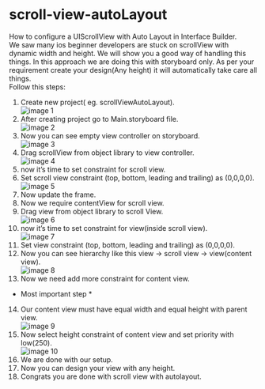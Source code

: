 # scroll-view-autoLayout
How to configure a UIScrollView with Auto Layout in Interface Builder. <br />
We saw many ios beginner developers are stuck on scrollView with dynamic width and height. We will show you a good way of handling this things. In this approach we are doing this with storyboard only. As per your requirement create your design(Any height) it will automatically take care all things. <br />
Follow this steps: <br />
1. Create new project( eg. scrollViewAutoLayout). <br />
    ![image 1](http://res.cloudinary.com/dykhnkdyi/image/upload/v1493112126/Screen_Shot_2017-04-24_at_6.21.58_PM_tk5ny0.png) <br />
2. After creating project go to Main.storyboard file. <br />
    ![image 2](http://res.cloudinary.com/dykhnkdyi/image/upload/v1493112258/Screen_Shot_2017-04-24_at_6.22.17_PM_baqtfz.png) <br />  
3. Now you can see empty view controller on storyboard. <br />
    ![image 3](http://res.cloudinary.com/dykhnkdyi/image/upload/v1493112257/Screen_Shot_2017-04-24_at_6.22.42_PM_a8dkxo.png) <br />
4. Drag scrollView from object library to view controller.<br />
    ![image 4](http://res.cloudinary.com/dykhnkdyi/image/upload/v1493112257/Screen_Shot_2017-04-24_at_6.29.37_PM_tzcn3m.png) <br />
5. now it’s time to set constraint for scroll view. <br />
6. Set scroll view constraint (top, bottom, leading and trailing) as (0,0,0,0). <br />
    ![image 5](http://res.cloudinary.com/dykhnkdyi/image/upload/v1493112257/Screen_Shot_2017-04-24_at_6.30.23_PM_rpaao2.png) <br />
7. Now update the frame. <br />
8. Now we require contentView for scroll view. <br />
9. Drag view from object library to scroll View. <br />
    ![image 6](http://res.cloudinary.com/dykhnkdyi/image/upload/v1493112258/Screen_Shot_2017-04-24_at_6.34.29_PM_jekvg9.png) <br />
10. now it’s time to set constraint for view(inside scroll view). <br />
    ![image 7](http://res.cloudinary.com/dykhnkdyi/image/upload/v1493112258/Screen_Shot_2017-04-24_at_6.34.46_PM_v6sxhm.png) <br />
11. Set view constraint (top, bottom, leading and trailing) as (0,0,0,0). <br />
12. Now you can see hierarchy like this view -> scroll view -> view(content view). <br />
    ![image 8](http://res.cloudinary.com/dykhnkdyi/image/upload/v1493112259/Screen_Shot_2017-04-24_at_6.34.59_PM_qxchj8.png) <br />
13. Now we need add more constraint for content view. <br />
* Most important step * <br />
14. Our content view must have equal width and equal height with parent view. <br />
    ![image 9](http://res.cloudinary.com/dykhnkdyi/image/upload/v1493112259/Screen_Shot_2017-04-24_at_6.36.17_PM_gczljc.png) <br />
15. Now select height constraint of content view and set priority with low(250). <br />
    ![image 10](http://res.cloudinary.com/dykhnkdyi/image/upload/v1493112260/Screen_Shot_2017-04-24_at_6.38.42_PM_cgrnup.png) <br />
16. We are done with our setup. <br />
17. Now you can design your view with any height. <br />
18. Congrats you are done with scroll view with autolayout. <br />
